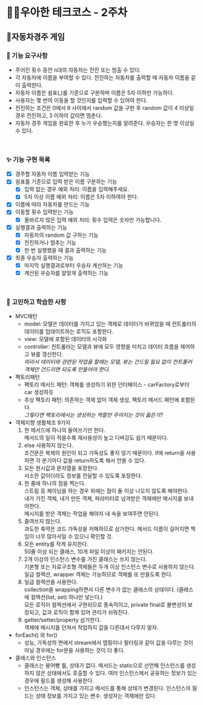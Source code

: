 # 🐱‍👤우아한 테크코스 - 2주차
## 🚗자동차경주 게임

### 🚀 기능 요구사항
- 주어진 횟수 동안 n대의 자동차는 전진 또는 멈출 수 있다.  
- 각 자동차에 이름을 부여할 수 있다. 전진하는 자동차를 출력할 때 자동차 이름을 같이 출력한다.  
- 자동차 이름은 쉼표(,)를 기준으로 구분하며 이름은 5자 이하만 가능하다.	  
- 사용자는 몇 번의 이동을 할 것인지를 입력할 수 있어야 한다.	
- 전진하는 조건은 0에서 9 사이에서 random 값을 구한 후 random 값이 4 이상일 경우 전진하고, 3 이하의 값이면 멈춘다.	
- 자동차 경주 게임을 완료한 후 누가 우승했는지를 알려준다. 우승자는 한 명 이상일 수 있다.	

<br>

### ✨ 기능 구현 목록
- [X] 경주할 자동차 이름 입력받는 기능  
- [X] 쉼표를 기준으로 입력 받은 이름 구분하는 기능  
  - [X] 입력 없는 경우 예외 처리: 이름을 입력해주세요.  
  - [X] 5자 이상 이름 예외 처리: 이름은 5자 이하여야 한다.  
- [X] 이름에 따라 자동차를 만드는 기능  
- [X] 이동할 횟수 입력받는 기능  
  - [X] 올바르지 않은 입력 예외 처리: 횟수 입력은 숫자만 가능합니다.  
- [X] 실행결과 출력하는 기능  
  - [X] 자동차의 random 값 구하는 기능  
  - [X] 전진하거나 멈추는 기능  
  - [X] 한 번 실행했을 때 결과 출력하는 기능  
- [X] 최종 우승자 출력하는 기능  
  - [X] 마지막 실행결과로부터 우승자 계산하는 기능  
  - [X] 계산된 우승자를 알맞게 출력하는 기능  

<br>

### 🧐 고민하고 학습한 사항
- MVC패턴
  - model: 모델은 데이터를 가지고 있는 객체로 데이터가 바뀌었을 때 컨트롤러의 데이터를 업데이트하는 로직도 포함한다.  
  - view: 모델에 포함된 데이터의 시각화  
  - controller: 컨트롤러는 모델과 뷰에 모두 영향을 미치고 데이터 흐름을 제어하고 뷰를 갱신한다.  
    *따라서 데이터와 관련된 작업을 할때는 모델, 뷰는 건드릴 필요 없이 컨트롤러 객체만 건드리면 되도록 만들어야 한다.*  
- 팩토리패턴  
  - 팩토리 메서드 패턴: 객체를 생성하기 위한 인터페이스 - carFactory로부터 car 생성하듯  
  - 추상 팩토리 패턴: 의존하는 객체 없이 객체 생성, 팩토리 메서드 패턴에 포함된다.  
    *그렇다면 팩토리에서는 생성하는 역할만 주어지는 것이 옳은가?*  
- 객체지향 생활체조 9가지  
    1. 한 메서드에 하나의 들여쓰기만 한다.   
    메서드의 일이 적을수록 재사용성이 높고 디버깅도 쉽기 때문이다.  
    2. else 사용하지 않는다.  
    조건문은 복제의 원인이 되고 가독성도 좋지 않기 때문이다. if에 return을 사용하면 각 분기마다 값을 return하도록 해서 안쓸 수 있다.  
    3. 모든 원시값과 문자열을 포장한다.  
    사소한 값이더라도 정보를 전달할 수 있도록 포장한다.  
    4. 한 줄에 하나의 점을 찍는다.  
    스트림 등 체이닝을 하는 경우 외에는 점이 둘 이상 나오지 않도록 해야한다.  
    내가 가진 객체, 내가 만든 객체, 파라미터로 넘겨받은 객체에만 메시지를 보내야한다.  
    메시지를 받은 객체는 작업을 해야지 내 속을 보여주면 안된다.  
    5. 줄여쓰지 않는다.  
    과도한 축약은 코드 가독성을 저해하므로 삼가한다. 메서드 이름이 길어지면 책임이 너무 많아서일 수 있으니 확인할 것.  
    6. 모든 entity를 작게 유지한다.  
    50줄 이상 되는 클래스, 10개 파일 이상의 패키지는 안된다.  
    7. 2개 이상의 인스턴스 변수를 가진 클래스는 쓰지 않는다.  
    기본형 또는 자료구조형 객체들은 두개 이상 인스턴스 변수로 사용하지 않는다. 일급 컬렉션, wrapper 객체는 가능하므로 객체를 또 만들도록 한다.  
    8. 일급 컬렉션을 사용한다.  
    collection을 wrapping하면서 다른 변수가 없는 클래스의 상태이다. (클래스에 컬렉션(list, set) 하나만 넣는다.)  
    모든 로직이 컬렉션에서 구현되므로 종속적이고, private final로 불변성이 보장되고, 값과 로직이 함께 있어 관리가 쉬워진다.  
    9. getter/setter/property 삼가한다.  
    객체에 메시지를 던져서 작업하지 값을 다른데서 다루지 말자.  
- forEach() 와 for()  
  - 성능, 가독성의 면에서 stream에서 맵핑이나 필터링과 같이 값을 다루는 것이 아닐 경우에는 for문을 사용하는 것이 더 좋다.  
- 클래스와 인스턴스  
  - 클래스는 붕어빵 틀, 상태가 없다. 메서드는 static으로 선언해 인스턴스를 생성하지 않은 상태에서도 호출할 수 있다. 여러 인스턴스에서 공유하는 정보가 있는 경우에 필드를 생성해 사용한다.  
  - 인스턴스는 객체, 상태를 가지고 메서드를 통해 상태가 변경된다. 인스턴스의 필드는 상태 정보를 가지고 있는 변수. 생성자는 객체에만 있다.  